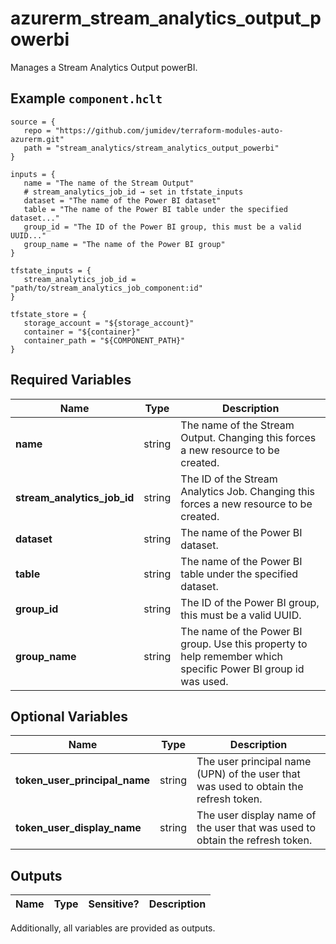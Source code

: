 # azurerm_stream_analytics_output_powerbi

Manages a Stream Analytics Output powerBI.

## Example `component.hclt`

```hcl
source = {
   repo = "https://github.com/jumidev/terraform-modules-auto-azurerm.git"   
   path = "stream_analytics/stream_analytics_output_powerbi"   
}

inputs = {
   name = "The name of the Stream Output"   
   # stream_analytics_job_id → set in tfstate_inputs
   dataset = "The name of the Power BI dataset"   
   table = "The name of the Power BI table under the specified dataset..."   
   group_id = "The ID of the Power BI group, this must be a valid UUID..."   
   group_name = "The name of the Power BI group"   
}

tfstate_inputs = {
   stream_analytics_job_id = "path/to/stream_analytics_job_component:id"   
}

tfstate_store = {
   storage_account = "${storage_account}"   
   container = "${container}"   
   container_path = "${COMPONENT_PATH}"   
}

```

## Required Variables

| Name | Type |  Description |
| ---- | --------- |  ----------- |
| **name** | string |  The name of the Stream Output. Changing this forces a new resource to be created. | 
| **stream_analytics_job_id** | string |  The ID of the Stream Analytics Job. Changing this forces a new resource to be created. | 
| **dataset** | string |  The name of the Power BI dataset. | 
| **table** | string |  The name of the Power BI table under the specified dataset. | 
| **group_id** | string |  The ID of the Power BI group, this must be a valid UUID. | 
| **group_name** | string |  The name of the Power BI group. Use this property to help remember which specific Power BI group id was used. | 

## Optional Variables

| Name | Type |  Description |
| ---- | --------- |  ----------- |
| **token_user_principal_name** | string |  The user principal name (UPN) of the user that was used to obtain the refresh token. | 
| **token_user_display_name** | string |  The user display name of the user that was used to obtain the refresh token. | 



## Outputs

| Name | Type | Sensitive? | Description |
| ---- | ---- | --------- | --------- |

Additionally, all variables are provided as outputs.
